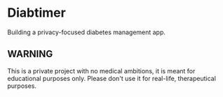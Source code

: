 # Diabtimer
Building a privacy-focused diabetes management app.

## WARNING
This is a private project with no medical ambitions, it is meant for educational purposes only. Please
don't use it for real-life, therapeutical purposes. 




